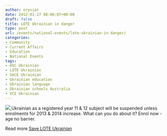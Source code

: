 ```yaml
---
author: orysias
date: 2012-01-27 08:06:07+00:00
draft: false
title: LOTE Ukrainian in danger
type: post
url: /events/national-events/lote-ukrainian-in-danger/
categories:
- Community
- Current Affairs
- Education
- National Events
tags:
- HSC Ukrainian
- LOTE Ukrainian
- SACE Ukrainian
- Ukrainian education
- Ukrainian language
- Ukrainian schools Australia
- VCE Ukrainian
---
```


[![](http://www.ozeukes.com/wp-content/uploads/2012/01/UECA-logo-thumb-17.jpg)
](http://www.ozeukes.com/wp-content/uploads/2012/01/UECA-logo-thumb-17.jpg)Ukrainian as a registered year 11 & 12 subject will be suspended unless enrolments for 2013 & 2014 increase. What can you do about it? Enrol now - age no barrier.

Read more [Save LOTE Ukrainian](http://www.ozeukes.com/wp-content/uploads/2012/01/Save-LOTE-Ukrainian1.pdf)
